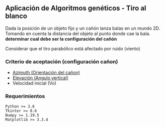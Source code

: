 ## Aplicación de Algoritmos genéticos - Tiro al blanco
Dada la posición de un objeto fijo y un cañón lanza balas en un mundo 2D.
Tomando en cuenta la distancia del objeto al punto donde cae la bala. **determinar cual debe ser la configuración del cañón**

Considerar que el tiro parabólico está afectado por ruido (viento)

### Criterio de aceptación (configuración cañon)
- [Azimuth (Orientación del cañon)](https://www.photopills.com/es/articulos/entendiendo-el-azimut-la-elevacion)
- [Elevación (Angulo vertical)](https://www.photopills.com/es/articulos/entendiendo-el-azimut-la-elevacion)
- Velocidad inicial (Vo)

### Requerimientos
```
Python >= 3.6
Tkinter >= 8.6
Numpy >= 1.19.5
Matplotlib >= 3.3.4
```